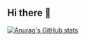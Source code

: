 ## Hi there 👋

[![Anurag's GitHub stats](https://github-readme-stats.vercel.app/api?username=NelsonArtOne)](https://github.com/anuraghazra/github-readme-stats)

<!--
**NelsonArtOne/NelsonArtOne** is a ✨ _special_ ✨ repository because its `README.md` (this file) appears on your GitHub profile.

Here are some ideas to get you started:

- 🔭 I’m currently working on ...
- 🌱 I’m currently learning ...
- 👯 I’m looking to collaborate on ...
- 🤔 I’m looking for help with ...
- 💬 Ask me about ...
- 📫 How to reach me: ...
- 😄 Pronouns: ...
- ⚡ Fun fact: ...
-->
